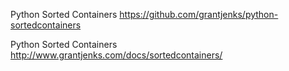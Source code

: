 
Python Sorted Containers https://github.com/grantjenks/python-sortedcontainers

Python Sorted Containers http://www.grantjenks.com/docs/sortedcontainers/
